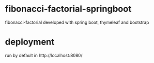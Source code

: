 # fibonacci-factorial-springboot
fibonacci-factorial developed with spring boot, thymeleaf and bootstrap

# deployment
run by default in http://localhost:8080/
